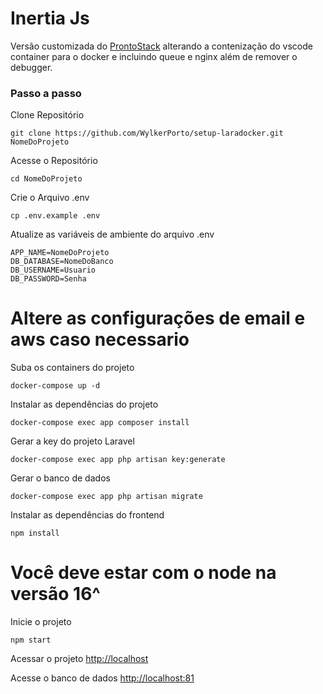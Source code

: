 # **Inertia Js**

Versão customizada do [ProntoStack](https://github.com/prontostack/pronto-fuel) alterando a contenização do vscode container para o docker e incluindo queue e nginx além de remover o debugger.

### Passo a passo
Clone Repositório
```
git clone https://github.com/WylkerPorto/setup-laradocker.git NomeDoProjeto
```

Acesse o Repositório
```
cd NomeDoProjeto
```

Crie o Arquivo .env
```
cp .env.example .env
```

Atualize as variáveis de ambiente do arquivo .env
```
APP_NAME=NomeDoProjeto
DB_DATABASE=NomeDoBanco
DB_USERNAME=Usuario
DB_PASSWORD=Senha
```

# Altere as configurações de email e aws caso necessario

Suba os containers do projeto
```
docker-compose up -d
```

Instalar as dependências do projeto
```
docker-compose exec app composer install
```

Gerar a key do projeto Laravel
```
docker-compose exec app php artisan key:generate
```

Gerar o banco de dados
```
docker-compose exec app php artisan migrate
```

Instalar as dependências do frontend
```
npm install
```

# Você deve estar com o node na versão 16^
Inicie o projeto
```
npm start
```

Acessar o projeto
[http://localhost](http://localhost)

Acesse o banco de dados
[http://localhost:81](http://localhost:81)